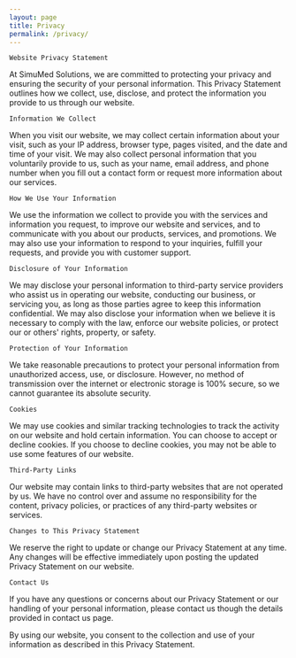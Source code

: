 ```yaml
---
layout: page
title: Privacy
permalink: /privacy/
---
```


`Website Privacy Statement`

At SimuMed Solutions, we are committed to protecting your privacy and ensuring the security of your personal information. This Privacy Statement outlines how we collect, use, disclose, and protect the information you provide to us through our website.

`Information We Collect`

When you visit our website, we may collect certain information about your visit, such as your IP address, browser type, pages visited, and the date and time of your visit. We may also collect personal information that you voluntarily provide to us, such as your name, email address, and phone number when you fill out a contact form or request more information about our services.

`How We Use Your Information`

We use the information we collect to provide you with the services and information you request, to improve our website and services, and to communicate with you about our products, services, and promotions. We may also use your information to respond to your inquiries, fulfill your requests, and provide you with customer support.

`Disclosure of Your Information`

We may disclose your personal information to third-party service providers who assist us in operating our website, conducting our business, or servicing you, as long as those parties agree to keep this information confidential. We may also disclose your information when we believe it is necessary to comply with the law, enforce our website policies, or protect our or others' rights, property, or safety.

`Protection of Your Information`

We take reasonable precautions to protect your personal information from unauthorized access, use, or disclosure. However, no method of transmission over the internet or electronic storage is 100% secure, so we cannot guarantee its absolute security.

`Cookies`

We may use cookies and similar tracking technologies to track the activity on our website and hold certain information. You can choose to accept or decline cookies. If you choose to decline cookies, you may not be able to use some features of our website.

`Third-Party Links`

Our website may contain links to third-party websites that are not operated by us. We have no control over and assume no responsibility for the content, privacy policies, or practices of any third-party websites or services.

`Changes to This Privacy Statement`

We reserve the right to update or change our Privacy Statement at any time. Any changes will be effective immediately upon posting the updated Privacy Statement on our website.

`Contact Us`

If you have any questions or concerns about our Privacy Statement or our handling of your personal information, please contact us though the details provided in contact us page.

By using our website, you consent to the collection and use of your information as described in this Privacy Statement.